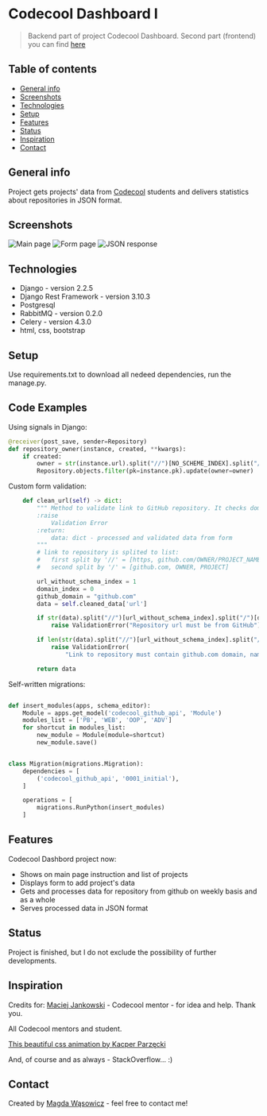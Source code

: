# Codecool Dashboard I
> Backend part of project Codecool Dashboard.
Second part (frontend) you can find [here](https://github.com/magg666/dashboard-api)

## Table of contents
* [General info](#general-info)
* [Screenshots](#screenshots)
* [Technologies](#technologies)
* [Setup](#setup)
* [Features](#features)
* [Status](#status)
* [Inspiration](#inspiration)
* [Contact](#contact)

## General info
Project gets projects' data from [Codecool](https://codecool.com/pl/) students and delivers statistics about repositories in JSON format.


## Screenshots
![Main page](./img/screenshot.png)
![Form page](./img/screenshot.png)
![JSON response](./img/screenshot.png)

## Technologies
* Django - version 2.2.5
* Django Rest Framework - version 3.10.3
* Postgresql
* RabbitMQ - version 0.2.0
* Celery - version 4.3.0
* html, css, bootstrap

## Setup
Use requirements.txt to download all nedeed dependencies, run the manage.py.

## Code Examples
Using signals in Django:
```python
@receiver(post_save, sender=Repository)
def repository_owner(instance, created, **kwargs):
    if created:
        owner = str(instance.url).split("//")[NO_SCHEME_INDEX].split("/")[OWNER_INDEX]
        Repository.objects.filter(pk=instance.pk).update(owner=owner)
```
Custom form validation:
```python
    def clean_url(self) -> dict:
        """ Method to validate link to GitHub repository. It checks domain and necessary content
        :raise
            Validation Error
        :return:
            data: dict - processed and validated data from form
        """
        # link to repository is splited to list:
        #   first split by '//' = [https, github.com/OWNER/PROJECT_NAME]
        #   second split by '/' = [github.com, OWNER, PROJECT]

        url_without_schema_index = 1
        domain_index = 0
        github_domain = "github.com"
        data = self.cleaned_data['url']

        if str(data).split("//")[url_without_schema_index].split("/")[domain_index] != github_domain:
            raise ValidationError("Repository url must be from GitHub")

        if len(str(data).split("//")[url_without_schema_index].split("/")) < 3:
            raise ValidationError(
                "Link to repository must contain github.com domain, name of owner and repository name separated by '/'")

        return data
```
Self-written migrations:
```python

def insert_modules(apps, schema_editor):
    Module = apps.get_model('codecool_github_api', 'Module')
    modules_list = ['PB', 'WEB', 'OOP', 'ADV']
    for shortcut in modules_list:
        new_module = Module(module=shortcut)
        new_module.save()


class Migration(migrations.Migration):
    dependencies = [
        ('codecool_github_api', '0001_initial'),
    ]

    operations = [
        migrations.RunPython(insert_modules)
    ]
```

## Features
Codecool Dashbord project now:
* Shows on main page instruction and list of projects
* Displays form to add project's data
* Gets and processes data for repository from github on weekly basis and as a whole
* Serves processed data in JSON format

## Status
Project is finished, but I do not exclude the possibility of further developments.

## Inspiration
Credits for:
[Maciej Jankowski](https://github.com/maciejjankowski) - Codecool mentor - for idea and help. Thank you.

All Codecool mentors and student.

[This beautiful css animation by Kacper Parzęcki](https://codepen.io/kacpertn4t/pen/RYzZwG)

And, of course and as always - StackOverflow... :)

## Contact
Created by [Magda Wąsowicz](mailto:mw23127@gmail.com) - feel free to contact me!
